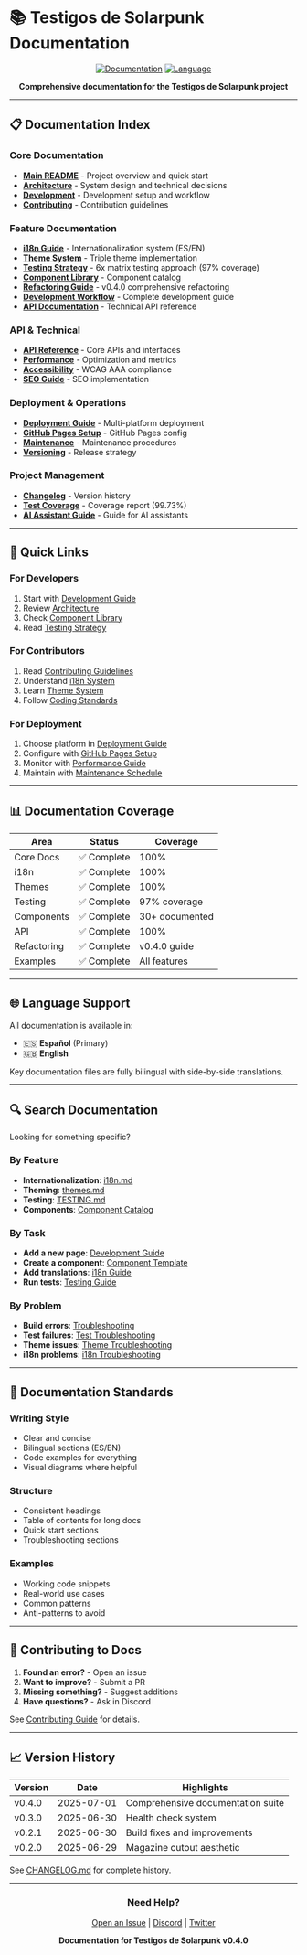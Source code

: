 # 📚 Testigos de Solarpunk Documentation

<div align="center">

[![Documentation](https://img.shields.io/badge/docs-v0.4.0-blue)](.)
[![Language](https://img.shields.io/badge/language-ES%20%7C%20EN-green)](..)

**Comprehensive documentation for the Testigos de Solarpunk project**

</div>

---

## 📋 Documentation Index

### Core Documentation

- **[Main README](../README.md)** - Project overview and quick start
- **[Architecture](../ARCHITECTURE.md)** - System design and technical decisions
- **[Development](../DEVELOPMENT.md)** - Development setup and workflow
- **[Contributing](../CONTRIBUTING.md)** - Contribution guidelines

### Feature Documentation

- **[i18n Guide](./i18n.md)** - Internationalization system (ES/EN)
- **[Theme System](./themes.md)** - Triple theme implementation
- **[Testing Strategy](./TESTING.md)** - 6x matrix testing approach (97% coverage)
- **[Component Library](../src/components/README.md)** - Component catalog
- **[Refactoring Guide](./REFACTORING_GUIDE.md)** - v0.4.0 comprehensive refactoring
- **[Development Workflow](./DEVELOPMENT_WORKFLOW.md)** - Complete development guide
- **[API Documentation](./API_DOCUMENTATION.md)** - Technical API reference

### API & Technical

- **[API Reference](../API_REFERENCE.md)** - Core APIs and interfaces
- **[Performance](../PERFORMANCE.md)** - Optimization and metrics
- **[Accessibility](../ACCESSIBILITY.md)** - WCAG AAA compliance
- **[SEO Guide](../SEO_GUIDE.md)** - SEO implementation

### Deployment & Operations

- **[Deployment Guide](../DEPLOYMENT.md)** - Multi-platform deployment
- **[GitHub Pages Setup](../GITHUB_PAGES_SETUP.md)** - GitHub Pages config
- **[Maintenance](../MAINTENANCE.md)** - Maintenance procedures
- **[Versioning](../VERSIONING.md)** - Release strategy

### Project Management

- **[Changelog](../CHANGELOG.md)** - Version history
- **[Test Coverage](../TEST_COVERAGE_REPORT.md)** - Coverage report (99.73%)
- **[AI Assistant Guide](../CLAUDE.md)** - Guide for AI assistants

---

## 🚀 Quick Links

### For Developers

1. Start with [Development Guide](../DEVELOPMENT.md)
2. Review [Architecture](../ARCHITECTURE.md)
3. Check [Component Library](../src/components/README.md)
4. Read [Testing Strategy](./TESTING.md)

### For Contributors

1. Read [Contributing Guidelines](../CONTRIBUTING.md)
2. Understand [i18n System](./i18n.md)
3. Learn [Theme System](./themes.md)
4. Follow [Coding Standards](../DEVELOPMENT.md#coding-standards)

### For Deployment

1. Choose platform in [Deployment Guide](../DEPLOYMENT.md)
2. Configure with [GitHub Pages Setup](../GITHUB_PAGES_SETUP.md)
3. Monitor with [Performance Guide](../PERFORMANCE.md)
4. Maintain with [Maintenance Schedule](../MAINTENANCE.md)

---

## 📊 Documentation Coverage

| Area        | Status      | Coverage       |
| ----------- | ----------- | -------------- |
| Core Docs   | ✅ Complete | 100%           |
| i18n        | ✅ Complete | 100%           |
| Themes      | ✅ Complete | 100%           |
| Testing     | ✅ Complete | 97% coverage   |
| Components  | ✅ Complete | 30+ documented |
| API         | ✅ Complete | 100%           |
| Refactoring | ✅ Complete | v0.4.0 guide   |
| Examples    | ✅ Complete | All features   |

---

## 🌐 Language Support

All documentation is available in:

- 🇪🇸 **Español** (Primary)
- 🇬🇧 **English**

Key documentation files are fully bilingual with side-by-side translations.

---

## 🔍 Search Documentation

Looking for something specific?

### By Feature

- **Internationalization**: [i18n.md](./i18n.md)
- **Theming**: [themes.md](./themes.md)
- **Testing**: [TESTING.md](./TESTING.md)
- **Components**: [Component Catalog](../src/components/README.md)

### By Task

- **Add a new page**: [Development Guide](../DEVELOPMENT.md#adding-pages)
- **Create a component**: [Component Template](../src/components/README.md#component-template)
- **Add translations**: [i18n Guide](./i18n.md#adding-translations)
- **Run tests**: [Testing Guide](./TESTING.md#running-tests)

### By Problem

- **Build errors**: [Troubleshooting](../DEVELOPMENT.md#troubleshooting)
- **Test failures**: [Test Troubleshooting](./TESTING.md#troubleshooting)
- **Theme issues**: [Theme Troubleshooting](./themes.md#troubleshooting)
- **i18n problems**: [i18n Troubleshooting](./i18n.md#troubleshooting)

---

## 📝 Documentation Standards

### Writing Style

- Clear and concise
- Bilingual sections (ES/EN)
- Code examples for everything
- Visual diagrams where helpful

### Structure

- Consistent headings
- Table of contents for long docs
- Quick start sections
- Troubleshooting sections

### Examples

- Working code snippets
- Real-world use cases
- Common patterns
- Anti-patterns to avoid

---

## 🤝 Contributing to Docs

1. **Found an error?** - Open an issue
2. **Want to improve?** - Submit a PR
3. **Missing something?** - Suggest additions
4. **Have questions?** - Ask in Discord

See [Contributing Guide](../CONTRIBUTING.md#documentation) for details.

---

## 📈 Version History

| Version | Date       | Highlights                        |
| ------- | ---------- | --------------------------------- |
| v0.4.0  | 2025-07-01 | Comprehensive documentation suite |
| v0.3.0  | 2025-06-30 | Health check system               |
| v0.2.1  | 2025-06-30 | Build fixes and improvements      |
| v0.2.0  | 2025-06-29 | Magazine cutout aesthetic         |

See [CHANGELOG.md](../CHANGELOG.md) for complete history.

---

<div align="center">

### Need Help?

[Open an Issue](https://github.com/madfam-io/testigos-solarpunk/issues) | [Discord](https://discord.gg/madfam) | [Twitter](https://twitter.com/madfam_mx)

**Documentation for Testigos de Solarpunk v0.4.0**

</div>
